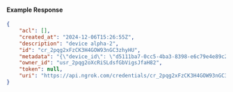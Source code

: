 <!-- Code generated for API Clients. DO NOT EDIT. -->

#### Example Response

```json
{
	"acl": [],
	"created_at": "2024-12-06T15:26:55Z",
	"description": "device alpha-2",
	"id": "cr_2pqg2xFzCK3H4GOW93nGC3zhyHU",
	"metadata": "{\"device_id\": \"d5111ba7-0cc5-4ba3-8398-e6c79e4e89c2\"}",
	"owner_id": "usr_2pqg2oXcRiSLdsfGbVigsJfaH82",
	"token": null,
	"uri": "https://api.ngrok.com/credentials/cr_2pqg2xFzCK3H4GOW93nGC3zhyHU"
}
```
